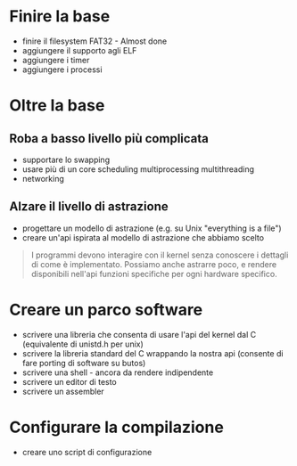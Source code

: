 # Finire la base
- finire il filesystem FAT32 - Almost done
- aggiungere il supporto agli ELF
- aggiungere i timer
- aggiungere i processi

# Oltre la base
## Roba a basso livello più complicata
- supportare lo swapping
- usare più di un core
    scheduling
    multiprocessing
    multithreading
- networking

## Alzare il livello di astrazione
- progettare un modello di astrazione (e.g. su Unix "everything is a file")
- creare un'api ispirata al modello di astrazione che abbiamo scelto

> I programmi devono interagire con il kernel senza conoscere i dettagli di come è implementato. Possiamo anche astrarre poco, e rendere disponibili nell'api funzioni specifiche per ogni hardware specifico.

# Creare un parco software
- scrivere una libreria che consenta di usare l'api del kernel dal C (equivalente di unistd.h per unix)
- scrivere la libreria standard del C wrappando la nostra api (consente di fare porting di software su butos)
- scrivere una shell - ancora da rendere indipendente
- scrivere un editor di testo
- scrivere un assembler

# Configurare la compilazione
- creare uno script di configurazione